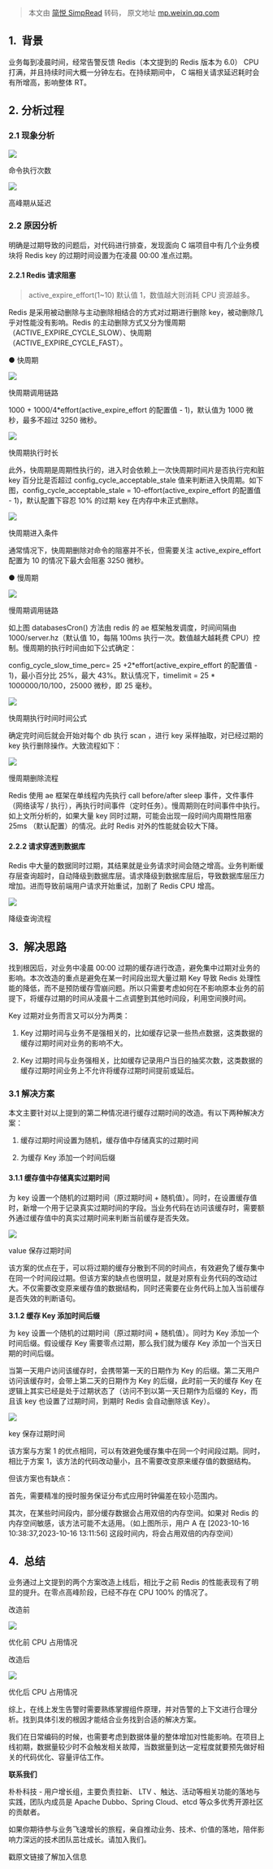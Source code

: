 > 本文由 [简悦 SimpRead](http://ksria.com/simpread/) 转码， 原文地址 [mp.weixin.qq.com](https://mp.weixin.qq.com/s/Axpd3KWU4J-ePGfURqTP9Q)

**1.  背景**
----------

业务每到凌晨时间，经常告警反馈 Redis（本文提到的 Redis 版本为 6.0） CPU 打满，并且持续时间大概一分钟左右。在持续期间中， C 端相关请求延迟耗时会有所增高，影响整体 RT。

**2. 分析过程**
-----------

### **2.1 现象分析**

![](https://mmbiz.qpic.cn/sz_mmbiz_png/yiaMkmW2kMZHzTWaz2k7zS5FCgWOo3VCT8UQ3vt15cIe1vTxb25K4pEP5AADArrwsRgtbib0KJichOWicSYuuT4q6w/640?wx_fmt=png&from=appmsg)

命令执行次数

![](https://mmbiz.qpic.cn/sz_mmbiz_png/yiaMkmW2kMZHzTWaz2k7zS5FCgWOo3VCT1koTWQyCGFNFndeK79S008TuYKgjHzxRLjaNsLH27JXQiczDicvFKMOg/640?wx_fmt=png&from=appmsg)

高峰期从延迟

### **2.2 原因分析**

明确是过期导致的问题后，对代码进行排查，发现面向 C 端项目中有几个业务模块将 Redis key 的过期时间设置为在凌晨 00:00 准点过期。

#### **2.2.1 Redis 请求阻塞**

> active_expire_effort(1~10) 默认值 1，数值越大则消耗 CPU 资源越多。

Redis 是采用被动删除与主动删除相结合的方式对过期进行删除 key，被动删除几乎对性能没有影响。Redis 的主动删除方式又分为慢周期（ACTIVE_EXPIRE_CYCLE_SLOW）、快周期（ACTIVE_EXPIRE_CYCLE_FAST）。  

● 快周期

![](https://mmbiz.qpic.cn/sz_mmbiz_png/yiaMkmW2kMZHzTWaz2k7zS5FCgWOo3VCTFTnlaeNgjokrzFFM7IIuJ6mzwfAp16uOvw2benybAQ01EgEeicicezng/640?wx_fmt=png&from=appmsg)

快周期调用链路

1000 + 1000/4*effort(active_expire_effort 的配置值 - 1)，默认值为 1000 微秒，最多不超过 3250 微秒。

![](https://mmbiz.qpic.cn/sz_mmbiz_png/yiaMkmW2kMZHzTWaz2k7zS5FCgWOo3VCT4F3BRHXx8Uia2Zo6ribcLDykjMTeXG2aFJhhbKwuonR5icIrl5sDW6KKg/640?wx_fmt=png&from=appmsg)

快周期执行时长

此外，快周期是周期性执行的，进入时会依赖上一次快周期时间片是否执行完和脏 key 百分比是否超过 config_cycle_acceptable_stale 值来判断进入快周期。如下图，config_cycle_acceptable_stale = 10-effort(active_expire_effort 的配置值 - 1)，默认配置下容忍 10% 的过期 key 在内存中未正式删除。

![](https://mmbiz.qpic.cn/sz_mmbiz_png/yiaMkmW2kMZHzTWaz2k7zS5FCgWOo3VCTkMGKjmdUqLATy3PgCZhutA8vWIqPJ5Jj4SbFdGGqWWickZWf9hzAcXA/640?wx_fmt=png&from=appmsg)

快周期进入条件

通常情况下，快周期删除对命令的阻塞并不长，但需要关注 active_expire_effort 配置为 10 的情况下最大会阻塞 3250 微秒。

● 慢周期

![](https://mmbiz.qpic.cn/sz_mmbiz_png/yiaMkmW2kMZHzTWaz2k7zS5FCgWOo3VCTveicl4u5ypYtkPs0gfQf5J45hZGxSBiaFDaT2Aq4oMswQibXmnJONZseA/640?wx_fmt=png&from=appmsg)

慢周期调用链路

如上图 databasesCron() 方法由 redis 的 ae 框架触发调度，时间间隔由 1000/server.hz（默认值 10，每隔 100ms 执行一次。数值越大越耗费 CPU）控制。慢周期的执行时间由如下公式确定：

config_cycle_slow_time_perc= 25 +2*effort(active_expire_effort 的配置值 - 1)，最小百分比 25%，最大 43%。默认情况下，timelimit = 25 * 1000000/10/100，25000 微秒，即 25 毫秒。

![](https://mmbiz.qpic.cn/sz_mmbiz_png/yiaMkmW2kMZHzTWaz2k7zS5FCgWOo3VCTjkgGst6sBYibfPtjCjnTIKChuUkib4RR1qGibD1yjDPnF5Xe4Sqhs5hqA/640?wx_fmt=png&from=appmsg)

快周期执行时间时间公式

确定完时间后就会开始对每个 db 执行 scan ，进行 key 采样抽取，对已经过期的 key 执行删除操作。大致流程如下：

![](https://mmbiz.qpic.cn/sz_mmbiz_png/yiaMkmW2kMZHzTWaz2k7zS5FCgWOo3VCTOyGgicWxAbGiasykbIaVY3rob1PlBDt5xra2u4N4bvGtVfic79Tss8xkg/640?wx_fmt=png&from=appmsg)

慢周期删除流程

Redis 使用 ae 框架在单线程内先执行 call before/after sleep 事件，文件事件（网络读写 / 执行），再执行时间事件（定时任务）。慢周期则在时间事件中执行。如上文所分析的，如果大量 key 同时过期，可能会出现一段时间内周期性阻塞 25ms （默认配置）的情况。此时 Redis 对外的性能就会较大下降。

#### **2.2.2 请求穿透到数据库**

Redis 中大量的数据同时过期，其结果就是业务请求时间会随之增高。业务判断缓存层查询超时，自动降级到数据库层。请求降级到数据库层后，导致数据库层压力增加。进而导致前端用户请求开始重试，加剧了 Redis CPU 增高。

![](https://mmbiz.qpic.cn/sz_mmbiz_png/yiaMkmW2kMZHzTWaz2k7zS5FCgWOo3VCTjiazC2jsUqicr16QpXFuMXl2icqG84UNrMRZC1V769Qc9N23u6iaEfyP1g/640?wx_fmt=png&from=appmsg)

降级查询流程

**3.  解决思路**
------------

找到根因后，对业务中凌晨 00:00 过期的缓存进行改造，避免集中过期对业务的影响。本次改造的重点是避免在某一时间段出现大量过期 Key 导致 Redis 处理性能的降低，而不是预防缓存雪崩问题。所以只需要考虑如何在不影响原本业务的前提下，将缓存过期的时间从凌晨十二点调整到其他时间段，利用空间换时间。

Key 过期对业务而言又可以分为两类：

1.  Key 过期时间与业务不是强相关的，比如缓存记录一些热点数据，这类数据的缓存过期时间对业务的影响不大。
    
2.  Key 过期时间与业务强相关，比如缓存记录用户当日的抽奖次数，这类数据的缓存过期时间业务上不允许将缓存过期时间提前或延后。
    

### **3.1 解决方案**

本文主要针对以上提到的第二种情况进行缓存过期时间的改造。有以下两种解决方案：

1.  缓存过期时间设置为随机，缓存值中存储真实的过期时间
    
2.  为缓存 Key 添加一个时间后缀
    

#### **3.1.1 缓存值中存储真实过期时间**

为 key 设置一个随机的过期时间（原过期时间 + 随机值）。同时，在设置缓存值时，新增一个用于记录真实过期时间的字段。当业务代码在访问该缓存时，需要额外通过缓存值中的真实过期时间来判断当前缓存是否失效。

![](https://mmbiz.qpic.cn/sz_mmbiz_png/yiaMkmW2kMZHzTWaz2k7zS5FCgWOo3VCT5YEYic2fpCl9bKVTZmGn9ID0JPpG3ZXRMhOgztBUCEicROw0OSF7BGKA/640?wx_fmt=png&from=appmsg)

value 保存过期时间

该方案的优点在于，可以将过期的缓存分散到不同的时间点，有效避免了缓存集中在同一个时间段过期。但该方案的缺点也很明显，就是对原有业务代码的改动过大。不仅需要改变原来缓存值的数据结构，同时还需要在业务代码上加入当前缓存是否失效的判断语句。

**3.1.2 缓存 Key 添加时间后缀**

为 key 设置一个随机的过期时间（原过期时间 + 随机值）。同时为 Key 添加一个时间后缀。假设缓存 Key 需要零点过期，那么我们就为缓存 Key 添加一个当天日期的时间后缀。

当第一天用户访问该缓存时，会携带第一天的日期作为 Key 的后缀。第二天用户访问该缓存时，会带上第二天的日期作为 Key 的后缀，此时前一天的缓存 Key 在逻辑上其实已经是处于过期状态了（访问不到以第一天日期作为后缀的 Key，而且该 key 也设置了过期时间，到期时 Redis 会自动删除该 Key）。

![](https://mmbiz.qpic.cn/sz_mmbiz_png/yiaMkmW2kMZHzTWaz2k7zS5FCgWOo3VCTp6bX0qAib0vrKld8BpUoYib7uXibJL5p2icL0MuyhrurK5cs8seQSZDzaQ/640?wx_fmt=png&from=appmsg)

key 保存过期时间

该方案与方案 1 的优点相同，可以有效避免缓存集中在同一个时间段过期。同时，相比于方案 1，该方法的代码改动量小，且不需要改变原来缓存值的数据结构。

但该方案也有缺点：

首先，需要精准的授时服务保证分布式应用时钟偏差在较小范围内。

其次，在某些时间段内，部分缓存数据会占用双倍的内存空间。如果对 Redis 的内存空间敏感，该方法可能不太适用。（如上图所示，用户 A 在 [2023-10-16 10:38:37,2023-10-16 13:11:56] 这段时间内，将会占用双倍的内存空间）

**4.  总结**
----------

业务通过上文提到的两个方案改造上线后，相比于之前 Redis 的性能表现有了明显的提升。在零点高峰阶段，已经不存在 CPU 100% 的情况了。

改造前

![](https://mmbiz.qpic.cn/sz_mmbiz_png/yiaMkmW2kMZHzTWaz2k7zS5FCgWOo3VCTNHjBNme1ezYg8mw1hj60micEbDZOm3MG7KgvwUSGchiaMtRAWUMibt87Q/640?wx_fmt=png&from=appmsg)

优化前 CPU 占用情况

改造后

![](https://mmbiz.qpic.cn/sz_mmbiz_png/yiaMkmW2kMZHzTWaz2k7zS5FCgWOo3VCTFX8W93bibSvHB3HicicIia2bFW37gVFQzXdgaGUMVyCams7YibuEnh6zU8g/640?wx_fmt=png&from=appmsg)

优化后 CPU 占用情况

综上，在线上发生告警时需要熟练掌握组件原理，并对告警的上下文进行合理分析。找到具体引发的根因才能结合业务找到合适的解决方案。

我们在日常编码的时候，也需要考虑到数据体量的整体增加对性能影响。在项目上线初期，数据量较少时不会触发相关故障，当数据量到达一定程度就要预先做好相关的代码优化、容量评估工作。

**联系我们**

朴朴科技 - 用户增长组，主要负责拉新、 LTV 、触达、活动等相关功能的落地与实践，团队内成员是 Apache Dubbo、Spring Cloud、etcd 等众多优秀开源社区的贡献者。

如果你期待参与业务飞速增长的旅程，亲自推动业务、技术、价值的落地，陪伴影响力深远的技术团队茁壮成长。请加入我们。

戳原文链接了解加入信息